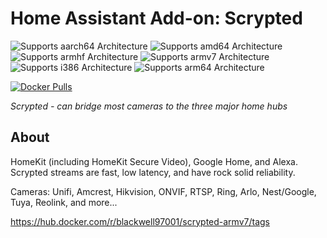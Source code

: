 # Home Assistant Add-on: Scrypted

![Supports aarch64 Architecture][aarch64-shield]
![Supports amd64 Architecture][amd64-shield]
![Supports armhf Architecture][armhf-shield]
![Supports armv7 Architecture][armv7-shield]
![Supports i386 Architecture][i386-shield]
![Supports arm64 Architecture][arm64-shield]

[![Docker Pulls](https://img.shields.io/docker/pulls/blackwell97001/scrypted-armv7.svg?style=flat-square&logo=docker)](https://cloud.docker.com/u/dwelch2101/repository/docker/blackwell97001/scrypted-armv7)

_Scrypted - can bridge most cameras to the three major home hubs_

## About

HomeKit (including HomeKit Secure Video), Google Home, and Alexa. Scrypted streams are fast, low latency, and have rock solid reliability.

Cameras: Unifi, Amcrest, Hikvision, ONVIF, RTSP, Ring, Arlo, Nest/Google, Tuya, Reolink, and more...

https://hub.docker.com/r/blackwell97001/scrypted-armv7/tags

[aarch64-shield]: https://img.shields.io/badge/aarch64-no-red.svg
[amd64-shield]: https://img.shields.io/badge/amd64-no-red.svg
[armhf-shield]: https://img.shields.io/badge/armhf-no-red.svg
[armv7-shield]: https://img.shields.io/badge/armv7-yes-green.svg
[i386-shield]: https://img.shields.io/badge/i386-no-red.svg
[arm64-shield]: https://img.shields.io/badge/arm64-no-red.svg
